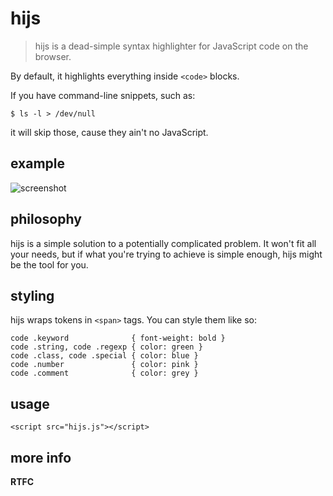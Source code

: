 hijs
====

> hijs is a dead-simple syntax highlighter for JavaScript code on the browser.

By default, it highlights everything inside `<code>` blocks.

If you have command-line snippets, such as:

    $ ls -l > /dev/null

it will skip those, cause they ain't no JavaScript.

example
-------

![screenshot](http://files.droplr.com.s3.amazonaws.com/files/36156834/1bgj3c.Screen%20shot%202010-06-12%20at%2016:43:02.png)

philosophy
----------

hijs is a simple solution to a potentially complicated problem. It won't
fit all your needs, but if what you're trying to achieve is simple enough,
hijs might be the tool for you.

styling
-------

hijs wraps tokens in `<span>` tags. You can style them like so:

    code .keyword              { font-weight: bold }
    code .string, code .regexp { color: green }
    code .class, code .special { color: blue }
    code .number               { color: pink }
    code .comment              { color: grey }

usage
-----

    <script src="hijs.js"></script>

more info
---------

**RTFC**

